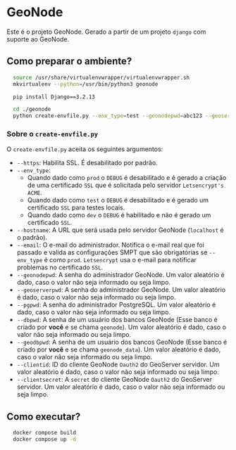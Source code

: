 # GeoNode

Este é o projeto GeoNode. Gerado a partir de um projeto `django` com suporte ao GeoNode.

## Como preparar o ambiente?

```bash
  source /usr/share/virtualenvwrapper/virtualenvwrapper.sh
  mkvirtualenv --python=/usr/bin/python3 geonode

  pip install Django==3.2.13

  cd ./geonode
  python create-envfile.py --env_type=test --geonodepwd=abc123 --geoserverpwd=abc123 --pgpwd=postgres --dbpwd=geonode --geodbpwd=geonode
```

### Sobre o `create-envfile.py`

O `create-envfile.py` aceita os seguintes argumentos:

- `--https`: Habilita SSL. É desabilitado por padrão.
- `--env_type`:
  - Quando dado como `prod` o `DEBUG` é desabilitado e é gerado a criação de uma certificado `SSL` que é solicitada pelo servidor `Letsencrypt's ACME`.
  - Quando dado como `test` o `DEBUG` é desabilitado e é gerado um certificado `SSL` para testes locais.
  - Quando dado como `dev` o `DEBUG` é habilitado e não é gerado um certificado `SSL`.
- `--hostname`: A URL que será usada pelo servidor GeoNode (`localhost` é o padrão).
- `--email`: O e-mail do administrador. Notifica o e-mail real que foi passado e valida as configurações SMPT que são obrigatórias se `--env_type` é como `prod`. `Letsencrypt` usa o e-mail para notificar problemas no certificado `SSL`.
- `--geonodepwd`: A senha do administrador GeoNode. Um valor aleatório é dado, caso o valor não seja informado ou seja limpo.
- `--geoserverpwd`: A senha do administrador GeoNode. Um valor aleatório é dado, caso o valor não seja informado ou seja limpo.
- `--pgpwd`: A senha do administrador PostgreSQL. Um valor aleatório é dado, caso o valor não seja informado ou seja limpo.
- `--dbpwd`: A senha de um usuário dos bancos GeoNode (Esse banco é criado por **você** e se chama `geonode`). Um valor aleatório é dado, caso o valor não seja informado ou seja limpo.
- `--geodbpwd`: A senha de um usuário dos bancos GeoNode (Esse banco é criado por **você** e se chama `geonode_data`). Um valor aleatório é dado, caso o valor não seja informado ou seja limpo.
- `--clientid`: ID do cliente GeoNode `Oauth2` do GeoServer servidor. Um valor aleatório é dado, caso o valor não seja informado ou seja limpo.
- `--clientsecret`: A `secret` do cliente GeoNode `Oauth2` do GeoServer servidor. Um valor aleatório é dado, caso o valor não seja informado ou seja limpo.

## Como executar?

```bash
  docker compose build
  docker compose up -d
```
